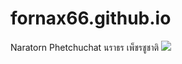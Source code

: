 # fornax66.github.io
Naratorn Phetchuchat 
นราธร เพ็ชรชูชาติ
<img src="C:\Users\ICT\Documents\GitHub\fornax66.github.io" >
